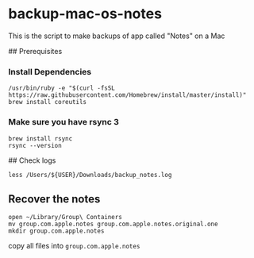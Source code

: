 # backup-mac-os-notes

This is the script to make backups of app called "Notes" on a Mac

## Prerequisites

### Install Dependencies

```
/usr/bin/ruby -e "$(curl -fsSL https://raw.githubusercontent.com/Homebrew/install/master/install)"
brew install coreutils
```

### Make sure you have rsync 3

```
brew install rsync
rsync --version
```

## Check logs

```
less /Users/${USER}/Downloads/backup_notes.log
```

## Recover the notes

```
open ~/Library/Group\ Containers
mv group.com.apple.notes group.com.apple.notes.original.one
mkdir group.com.apple.notes
```

copy all files into `group.com.apple.notes`


